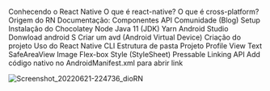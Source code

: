 Conhecendo o React Native
O que é react-native?
O que é cross-platform?
Origem do RN
Documentação:
Componentes
API
Comunidade (Blog)
Setup
Instalação do Chocolatey
Node
Java 11 (JDK)
Yarn
Android Studio
Donwload android S
Criar um avd (Android Virtual Device)
Criação do projeto
Uso do React Native CLI
Estrutura de pasta
Projeto Profile
View
Text
SafeAreaView
Image
Flex-box
Style (StyleSheet)
Pressable
Linking API
Add código nativo no AndroidManifest.xml para abrir link


![Screenshot_20220621-224736_dioRN](https://user-images.githubusercontent.com/82478461/174926301-69637105-e2a9-4d23-a95e-4f417eb792a7.jpg)
